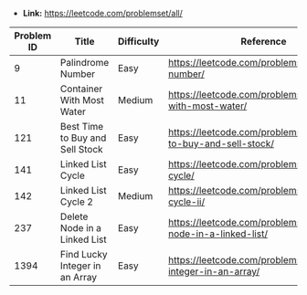 
  - **Link:**  https://leetcode.com/problemset/all/


| Problem ID    | Title         | Difficulty | Reference
| ------------- | ------------- | --- | ---
| 9  | Palindrome Number | Easy | https://leetcode.com/problems/palindrome-number/
| 11 | Container With Most Water | Medium | https://leetcode.com/problems/container-with-most-water/
| 121 | Best Time to Buy and Sell Stock | Easy | https://leetcode.com/problems/best-time-to-buy-and-sell-stock/
| 141 | Linked List Cycle | Easy | https://leetcode.com/problems/linked-list-cycle/
| 142 | Linked List Cycle 2 | Medium | https://leetcode.com/problems/linked-list-cycle-ii/
| 237 | Delete Node in a Linked List     | Easy | https://leetcode.com/problems/delete-node-in-a-linked-list/
| 1394  | Find Lucky Integer in an Array | Easy | https://leetcode.com/problems/find-lucky-integer-in-an-array/
